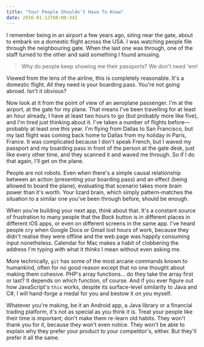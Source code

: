 ```yaml
---
title: "Your People Shouldn't Have To Know"
date: 2016-01-12T08:00:34Z
---
```


I remember being in an airport a few years ago, siting near the gate, about to embark on a domestic flight across the USA. I was watching people file through the neighbouring gate. When the last one was through, one of the staff turned to the other and said something I found amusing.

> Why do people keep showing me their passports? We don't need 'em!

Viewed from the lens of the airline, this is completely reasonable. It's a domestic flight. All they need is your boarding pass. You're not going abroad. Isn't it obvious?

Now look at it from the point of view of an aeroplane passenger. I'm at the airport, at the gate for my plane. That means I've been travelling for at least an hour already, I have at least two hours to go (but probably more like five), and I'm tired just thinking about it. I've taken a number of flights before—probably at least one this year. I'm flying from Dallas to San Francisco, but my last flight was coming back home to Dallas from my holiday in Paris, France. It was complicated because I don't speak French, but I waved my passport and my boarding pass in front of the person at the gate desk, just like every other time, and they scanned it and waved me through. So if I do that again, I'll get on the plane.

People are not robots. Even when there's a simple causal relationship between an action (presenting your boarding pass) and an effect (being allowed to board the plane), evaluating that scenario takes more brain power than it's worth. Your lizard brain, which simply pattern-matches the situation to a similar one you've been through before, should be enough.

When you're building your next app, think about that. It's a constant source of frustration to many people that the *Back* button is in different places in different iOS apps, or even on different screens in the same app. I've heard people cry when Google Docs or Gmail lost hours of work, because they didn't realise they were offline and the web page was happily consuming input nonetheless. Calendar for Mac makes a habit of clobbering the address I'm typing with what it *thinks* I mean without even asking me.

More technically, `git` has some of the most arcane commands known to humankind, often for no good reason except that no one thought about making them cohesive. PHP's array functions… do they take the array first or last? It depends on which function, of course. And if you ever figure out how JavaScript's `this` works, despite its surface-level similarity to Java and C#, I will hand-forge a medal for you and bestow it on you myself.

Whatever you're making, be it an Android app, a Java library or a financial trading platform, it's not as special as you think it is. Treat your people like their time is important; don't make them re-learn old habits. They won't thank you for it, because they won't even notice. They won't be able to explain why they prefer your product to your competitor's, either. But they'll prefer it all the same.

